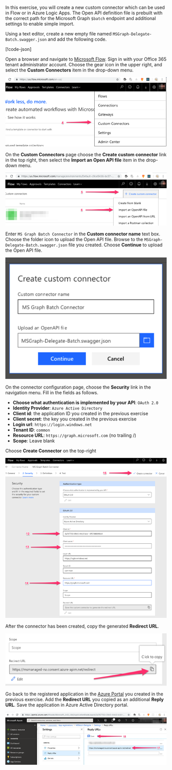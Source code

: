 <!-- markdownlint-disable MD002 MD041 -->

In this exercise, you will create a new custom connector which can be used in Flow or in Azure Logic Apps. The Open API definition file is prebuilt with the correct path for the Microsoft Graph `$batch` endpoint and additional settings to enable simple import.

Using a text editor, create a new empty file named `MSGraph-Delegate-Batch.swagger.json` and add the following code.

[!code-json[](../LabFiles/MSGraph-Delegate-Batch.swagger.json)]

Open a browser and navigate to [Microsoft Flow](https://flow.microsoft.com). Sign in with your Office 365 tenant administrator account. Choose the gear icon in the upper right, and select the **Custom Connectors** item in the drop-down menu.

![A screen shot of the drop-down menu in Microsoft Flow](./images/flow-conn1.png)

On the **Custom Connectors** page choose the **Create custom connector** link in the top right, then select the **Import an Open API file** item in the drop-down menu.

 ![A screen shot of the Create custom connector drop-down menu in Microsoft Flow](./images/flow-conn2.png)

Enter `MS Graph Batch Connector` in the **Custom connector name** text box. Choose the folder icon to upload the Open API file. Browse to the `MSGraph-Delegate-Batch.swagger.json` file you created. Choose **Continue** to upload the Open API file.

 ![A screen shot of the Create custom connector dialog](./images/flow-conn3.png)

On the connector configuration page, choose the **Security** link in the navigation menu. Fill in the fields as follows.

- **Choose what authentication is implemented by your API**: `OAuth 2.0`
- **Identity Provider**: `Azure Active Directory`
- **Client id**: the application ID you created in the previous exercise
- **Client secret**: the key you created in the previous exercise
- **Login url**: `https://login.windows.net`
- **Tenant ID**: `common`
- **Resource URL**: `https://graph.microsoft.com` (no trailing /)
- **Scope**: Leave blank

Choose **Create Connector** on the top-right

![A screen shot of the Security tab in the connector configuration](./images/flow-conn4.png)

After the connector has been created, copy the generated **Redirect URL**.

![A screen shot of the generated Redirect URL](./images/flow-conn5.png)

Go back to the registered application in the [Azure Portal](https://aad.portal.azure.com) you created in the previous exercise. Add the **Redirect URL** you copied as an additional **Reply URL**. Save the application in Azure Active Directory portal.

![A screen shot of the Reply URLs blade in the Azure portal](./images/flow-conn6.png)